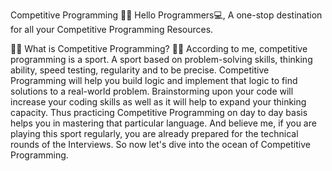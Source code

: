 Competitive Programming 🔆🔆
Hello Programmers💻, A one-stop destination for all your Competitive Programming Resources.

📌📌 What is Competitive Programming? 📌📌
According to me, competitive programming is a sport. A sport based on problem-solving skills, thinking ability, speed testing, regularity and to be precise. Competitive Programming will help you build logic and implement that logic to find solutions to a real-world problem. Brainstorming upon your code will increase your coding skills as well as it will help to expand your thinking capacity. Thus practicing Competitive Programming on day to day basis helps you in mastering that particular language. And believe me, if you are playing this sport regularly, you are already prepared for the technical rounds of the Interviews. So now let's dive into the ocean of Competitive Programming.
